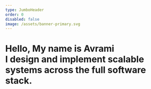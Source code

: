 ```yaml
---
type: JumboHeader
order: 0
disabled: false
image: /assets/banner-primary.svg
---
```

<h1><div class="page-title">Hello, My name is <b class="secondary-emphasis">Avrami</b></div>
<div class="page-subheading">
I design and implement scalable systems across the full software stack.
</div>
</h1>
